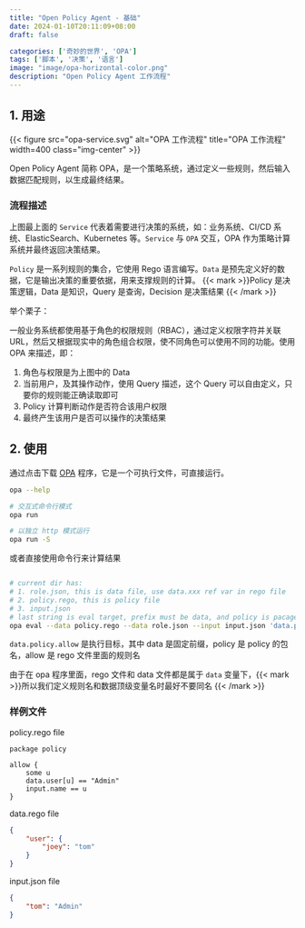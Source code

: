```yaml
---
title: "Open Policy Agent - 基础"
date: 2024-01-10T20:11:09+08:00
draft: false

categories: ['奇妙的世界', 'OPA']
tags: ['脚本', '决策', '语言']
image: "image/opa-horizontal-color.png"
description: "Open Policy Agent 工作流程"
---
```


## 1. 用途

{{< figure src="opa-service.svg" alt="OPA 工作流程" title="OPA 工作流程" width=400 class="img-center" >}}

Open Policy Agent 简称 OPA，是一个策略系统，通过定义一些规则，然后输入数据匹配规则，以生成最终结果。

### 流程描述

上图最上面的 `Service` 代表着需要进行决策的系统，如：业务系统、CI/CD 系统、ElasticSearch、Kubernetes 等。`Service` 与 `OPA` 交互，OPA 作为策略计算系统并最终返回决策结果。

`Policy` 是一系列规则的集合，它使用 Rego 语言编写。`Data` 是预先定义好的数据，它是输出决策的重要依据，用来支撑规则的计算。 {{< mark >}}Policy 是决策逻辑，Data 是知识，Query 是查询，Decision 是决策结果 {{< /mark >}}

举个栗子：

一般业务系统都使用基于角色的权限规则（RBAC），通过定义权限字符并关联 URL，然后又根据现实中的角色组合权限，使不同角色可以使用不同的功能。使用 OPA 来描述，即：

1. 角色与权限是为上图中的 Data
2. 当前用户，及其操作动作，使用 Query 描述，这个 Query 可以自由定义，只要你的规则能正确读取即可
3. Policy 计算判断动作是否符合该用户权限
4. 最终产生该用户是否可以操作的决策结果

## 2. 使用

通过点击下载 [OPA](https://github.com/open-policy-agent/opa/releases) 程序，它是一个可执行文件，可直接运行。

```sh
opa --help

# 交互式命令行模式
opa run

# 以独立 http 模式运行
opa run -S

```

或者直接使用命令行来计算结果

```sh

# current dir has:
# 1. role.json, this is data file, use data.xxx ref var in rego file
# 2. policy.rego, this is policy file
# 3. input.json
# last string is eval target, prefix must be data, and policy is pacage, allow is packate rule
opa eval --data policy.rego --data role.json --input input.json 'data.policy.allow'

```

`data.policy.allow` 是执行目标，其中 data 是固定前缀，policy 是 policy 的包名，allow 是 rego 文件里面的规则名

由于在 opa 程序里面，rego 文件和 data 文件都是属于 `data` 变量下，{{< mark >}}所以我们定义规则名和数据顶级变量名时最好不要同名 {{< /mark >}}

### 样例文件

policy.rego file

```rego
package policy

allow {
    some u
    data.user[u] == "Admin"
    input.name == u
}
```

data.rego file

```json
{
    "user": {
        "joey": "tom"
    }
}
```

input.json file

```json
{
    "tom": "Admin"
}
```
